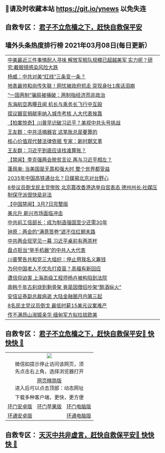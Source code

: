 ## 📩请及时收藏本站 https://git.io/ynews 以免失连</a>
## 自救专区： [君子不立危樯之下，赶快自救保平安 ](https://github.com/pwgy/td/blob/master/README.md)

## 墙外头条热度排行榜 2021年03月08日(每日更新）

 <table>
<tr><td colspan="2" align="left"><a href="https://jaxzwxul.xhuyd.press/?name=c1340200&key=encdeuyadochlaxz&from=pw2">中美最近三件事情耐人寻味 解放军舰队规模已超越美军 实力呢？研究:戴眼镜感染风险大跌</a></td></tr>
<tr><td colspan="2" align="left"><a href="https://jaxzwxul.xhuyd.press/?name=c1340181&key=encdeuyadochlaxz&from=pw2">杨威：中共对美“红线”三条变一条？</a></td></tr>
<tr><td colspan="2" align="left"><a href="https://jaxzwxul.xhuyd.press/?name=c1340137&key=encdeuyadochlaxz&from=pw2">地表最帅和尚传失联！网忧被政府抓走 突现身吐1席话泪崩</a></td></tr>
<tr><td colspan="2" align="left"><a href="https://jaxzwxul.xhuyd.press/?name=c1340197&key=encdeuyadochlaxz&from=pw2">“一国两制”骗局被捅破：两制指经济而非政治</a></td></tr>
<tr><td colspan="2" align="left"><a href="https://jaxzwxul.xhuyd.press/?name=c1340159&key=encdeuyadochlaxz&from=pw2">东海航空再曝丑闻 机长与乘务长飞行中互殴</a></td></tr>
<tr><td colspan="2" align="left"><a href="https://jaxzwxul.xhuyd.press/?name=c1340198&key=encdeuyadochlaxz&from=pw2">提议器官捐献率纳入城市考核 人大代表挨轰</a></td></tr>
<tr><td colspan="2" align="left"><a href="https://jaxzwxul.xhuyd.press/?name=c1340131&key=encdeuyadochlaxz&from=pw2">【拍案惊奇】川普早识破习近平？美视中共头号挑战</a></td></tr>
<tr><td colspan="2" align="left"><a href="https://jaxzwxul.xhuyd.press/?name=c1340180&key=encdeuyadochlaxz&from=pw2">王友群：中共活摘器官 这笔账总是要算的</a></td></tr>
<tr><td colspan="2" align="left"><a href="https://jaxzwxul.xhuyd.press/?name=c1340179&key=encdeuyadochlaxz&from=pw2">核心价值观代替法律依据 专家：新时期文革</a></td></tr>
<tr><td colspan="2" align="left"><a href="https://jaxzwxul.xhuyd.press/?name=c1340105&key=encdeuyadochlaxz&from=pw2">王友群：习近平到底应该找谁算账？</a></td></tr>
<tr><td colspan="2" align="left"><a href="https://jaxzwxul.xhuyd.press/?name=c1340067&key=encdeuyadochlaxz&from=pw2">【禁闻】李克强两会脱贫言论 再与习近平相左？</a></td></tr>
<tr><td colspan="2" align="left"><a href="https://jaxzwxul.xhuyd.press/?name=c1340142&key=encdeuyadochlaxz&from=pw2">蓬佩奥: 当美国是无畏和强大时 整个世界都受益</a></td></tr>
<tr><td colspan="2" align="left"><a href="https://jaxzwxul.xhuyd.press/?name=c1340138&key=encdeuyadochlaxz&from=pw2">2035年中国高铁通台北？日媒揭北京对台野心</a></td></tr>
<tr><td colspan="2" align="left"><a href="https://jaxzwxul.xhuyd.press/?name=c1340108&key=encdeuyadochlaxz&from=pw2">8参议员倒戈民主党惨败 北京篡改香港选举白宫表态 德州州长:社媒压制保守派很快是非法</a></td></tr>
<tr><td colspan="2" align="left"><a href="https://jaxzwxul.xhuyd.press/?name=c1340098&key=encdeuyadochlaxz&from=pw2">【中国禁闻】3月7日完整版</a></td></tr>
<tr><td colspan="2" align="left"><a href="https://jaxzwxul.xhuyd.press/?name=c1340160&key=encdeuyadochlaxz&from=pw2">美元升 新兴市场面临冲击</a></td></tr>
<tr><td colspan="2" align="left"><a href="https://jaxzwxul.xhuyd.press/?name=c1340178&key=encdeuyadochlaxz&from=pw2">中共前工信部长：成为制造强国至少还需30年</a></td></tr>
<tr><td colspan="2" align="left"><a href="https://jaxzwxul.xhuyd.press/?name=c1340104&key=encdeuyadochlaxz&from=pw2">钟原：两会的“满意答卷”遮不住红朝末路</a></td></tr>
<tr><td colspan="2" align="left"><a href="https://jaxzwxul.xhuyd.press/?name=c1340073&key=encdeuyadochlaxz&from=pw2">中共两会现罕见一幕 习近平桌前有两茶杯</a></td></tr>
<tr><td colspan="2" align="left"><a href="https://jaxzwxul.xhuyd.press/?name=c1340129&key=encdeuyadochlaxz&from=pw2">盘点拒当“举手机器”的中共人大代表</a></td></tr>
<tr><td colspan="2" align="left"><a href="https://jaxzwxul.xhuyd.press/?name=c1340139&key=encdeuyadochlaxz&from=pw2">川普警告共和党三大组织：停止用我名义筹钱</a></td></tr>
<tr><td colspan="2" align="left"><a href="https://jaxzwxul.xhuyd.press/?name=c1340068&key=encdeuyadochlaxz&from=pw2">为何中国老人不优先打疫苗？高福有新回应</a></td></tr>
<tr><td colspan="2" align="left"><a href="https://jaxzwxul.xhuyd.press/?name=c1340177&key=encdeuyadochlaxz&from=pw2">遭信仰迫害 上海高级工程师杨卉被构陷到法院</a></td></tr>
<tr><td colspan="2" align="left"><a href="https://jaxzwxul.xhuyd.press/?name=c1340107&key=encdeuyadochlaxz&from=pw2">南韩千年古刹烧到剩骨架 竟是因僧侣吵架“醉酒纵火”</a></td></tr>
<tr><td colspan="2" align="left"><a href="https://jaxzwxul.xhuyd.press/?name=c1340158&key=encdeuyadochlaxz&from=pw2">安信证券副总裁病逝 大陆金融圈月内第三起</a></td></tr>
<tr><td colspan="2" align="left"><a href="https://jaxzwxul.xhuyd.press/?name=c1340140&key=encdeuyadochlaxz&from=pw2">8名民主党议员倒戈 最低时薪15美元议案难产</a></td></tr>
<tr><td colspan="2" align="left"><a href="https://jaxzwxul.xhuyd.press/?name=c1340133&key=encdeuyadochlaxz&from=pw2">传不满昂山淑姬亲华 缅甸军方拟拉拢欧美</a></td></tr>

</table>


 ## 自救专区： [君子不立危樯之下，赶快自救保平安🍎 快快快 📩](https://github.com/pwgy/td/blob/master/README.md)
 
<table>
  <tr>
    <td colspan="3" align="center"><img src="https://cdn.jsdelivr.net/gh/opipe/up/oGate65.jpg"/></td>
  </tr>
  <tr>
    <td colspan="3" align="center">微信如提示停止访问该网页，须<br/>先点击右上角，选择浏览器打开</td>
  <tr>
  <tr>
    <td colspan="3" align="center"><a href="https://gitcdn.xyz/cdn/otiny/up/master/show005.htm">网页精简版</a><br/>进入后可以点击顶部：动态网址</td>
  </tr>
  <tr>
    <td colspan="3" align="center">下载多种客户端，更快，更方便</td>
  <tr>
  <tr>
    <td align="center"><a href="https://cdn.jsdelivr.net/gh/opipe/up/oGatea.apk">环门安卓版</a></td>
    <td align="center"><a href="https://x.co/odisk">环门苹果版</a></td>
    <td align="center"><a href="https://cdn.jsdelivr.net/gh/opipe/up/oGate.zip">环门电脑版</a></td>
  </tr>
  <tr>
    <td align="center"><a href="https://cdn.jsdelivr.net/gh/opipe/up/oPipe.apk">环通安卓版</a></td>
    <td align="center"></td>
    <td align="center"><a href="https://raw.githubusercontent.com/opipe/up/master/oPipe.zip">环通电脑版</a></td>
  </tr>
  
</table>


 ## 自救专区： [天灭中共非虚言，赶快自救保平安🍎 快快快 📩](https://github.com/pwgy/td/blob/master/README.md)
